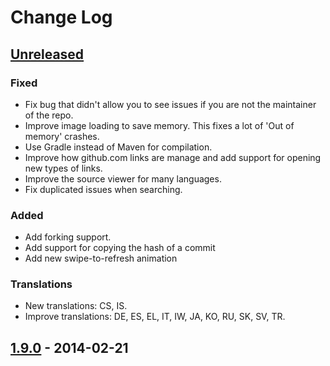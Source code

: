 # Change Log

## [Unreleased][unreleased]

### Fixed
- Fix bug that didn't allow you to see issues if you are not the maintainer of the repo.
- Improve image loading to save memory. This fixes a lot of 'Out of memory' crashes.
- Use Gradle instead of Maven for compilation.
- Improve how github.com links are manage and add support for opening new types of links.
- Improve the source viewer for many languages.
- Fix duplicated issues when searching.

### Added
- Add forking support.
- Add support for copying the hash of a commit
- Add new swipe-to-refresh animation

### Translations
- New translations: CS, IS.
- Improve translations: DE, ES, EL, IT, IW, JA, KO, RU, SK, SV, TR.

## [1.9.0] - 2014-02-21

[unreleased]: https://github.com/github/android/compare/1.9.0...master
[1.9.0]: https://github.com/github/android/releases/tag/1.9.0

